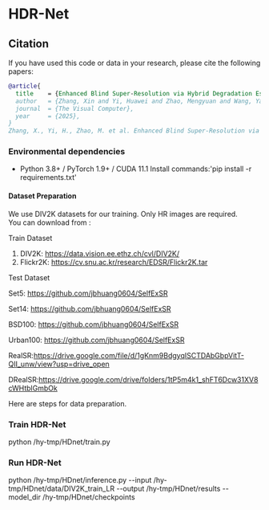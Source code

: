 # HDR-Net


## Citation
If you have used this code or data in your research, please cite the following papers:
```bibtex
@article{
  title    = {Enhanced Blind Super-Resolution via Hybrid Degradation Estimation and Dynamic Residual Networks},  
  author   = {Zhang, Xin and Yi, Huawei and Zhao, Mengyuan and Wang, Yanfei and Zhang, Linchen},
  journal  = {The Visual Computer},
  year     = {2025},
}
Zhang, X., Yi, H., Zhao, M. et al. Enhanced Blind Super-Resolution via Hybrid Degradation Estimation and Dynamic Residual Networks. Vis Comput(2025).
```



### Environmental dependencies
- Python 3.8+ / PyTorch 1.9+ / CUDA 11.1
 Install commands:'pip install -r requirements.txt'

#### Dataset Preparation

We use DIV2K  datasets for our training. Only HR images are required. <br>
You can download from :

Train Dataset
1. DIV2K: https://data.vision.ee.ethz.ch/cvl/DIV2K/
2. Flickr2K: https://cv.snu.ac.kr/research/EDSR/Flickr2K.tar
   
Test Dataset

Set5: https://github.com/jbhuang0604/SelfExSR

Set14: https://github.com/jbhuang0604/SelfExSR

BSD100: https://github.com/jbhuang0604/SelfExSR

Urban100: https://github.com/jbhuang0604/SelfExSR

RealSR:https://drive.google.com/file/d/1gKnm9BdgyqISCTDAbGbpVitT-QII_unw/view?usp=drive_open

DRealSR:https://drive.google.com/drive/folders/1tP5m4k1_shFT6Dcw31XV8cWHtblGmbOk

Here are steps for data preparation.

### Train HDR-Net
python /hy-tmp/HDnet/train.py


### Run HDR-Net
python /hy-tmp/HDnet/inference.py \--input /hy-tmp/HDnet/data/DIV2K_train_LR \--output /hy-tmp/HDnet/results \--model_dir /hy-tmp/HDnet/checkpoints
